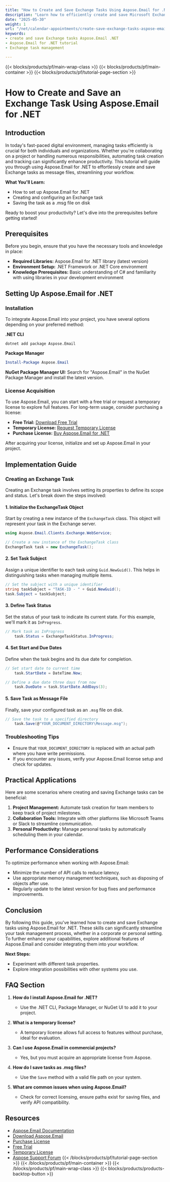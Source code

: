 ```yaml
---
title: "How to Create and Save Exchange Tasks Using Aspose.Email for .NET"
description: "Learn how to efficiently create and save Microsoft Exchange tasks using Aspose.Email for .NET, boosting productivity in your workflow."
date: "2025-05-30"
weight: 1
url: "/net/calendar-appointments/create-save-exchange-tasks-aspose-email-net/"
keywords:
- create and save Exchange tasks Aspose.Email .NET
- Aspose.Email for .NET tutorial
- Exchange task management

---
```


{{< blocks/products/pf/main-wrap-class >}}
{{< blocks/products/pf/main-container >}}
{{< blocks/products/pf/tutorial-page-section >}}
# How to Create and Save an Exchange Task Using Aspose.Email for .NET

## Introduction

In today's fast-paced digital environment, managing tasks efficiently is crucial for both individuals and organizations. Whether you're collaborating on a project or handling numerous responsibilities, automating task creation and tracking can significantly enhance productivity. This tutorial will guide you through using Aspose.Email for .NET to effortlessly create and save Exchange tasks as message files, streamlining your workflow.

**What You'll Learn:**
- How to set up Aspose.Email for .NET
- Creating and configuring an Exchange task
- Saving the task as a .msg file on disk

Ready to boost your productivity? Let's dive into the prerequisites before getting started!

## Prerequisites

Before you begin, ensure that you have the necessary tools and knowledge in place:

- **Required Libraries:** Aspose.Email for .NET library (latest version)
- **Environment Setup:** .NET Framework or .NET Core environment
- **Knowledge Prerequisites:** Basic understanding of C# and familiarity with using libraries in your development environment

## Setting Up Aspose.Email for .NET

### Installation

To integrate Aspose.Email into your project, you have several options depending on your preferred method:

**.NET CLI**
```shell
dotnet add package Aspose.Email
```

**Package Manager**
```powershell
Install-Package Aspose.Email
```

**NuGet Package Manager UI:**
Search for "Aspose.Email" in the NuGet Package Manager and install the latest version.

### License Acquisition

To use Aspose.Email, you can start with a free trial or request a temporary license to explore full features. For long-term usage, consider purchasing a license:

- **Free Trial:** [Download Free Trial](https://releases.aspose.com/email/net/)
- **Temporary License:** [Request Temporary License](https://purchase.aspose.com/temporary-license/)
- **Purchase License:** [Buy Aspose.Email for .NET](https://purchase.aspose.com/buy)

After acquiring your license, initialize and set up Aspose.Email in your project.

## Implementation Guide

### Creating an Exchange Task

Creating an Exchange task involves setting its properties to define its scope and status. Let's break down the steps involved:

#### 1. Initialize the ExchangeTask Object

Start by creating a new instance of the `ExchangeTask` class. This object will represent your task in the Exchange server.

```csharp
using Aspose.Email.Clients.Exchange.WebService;

// Create a new instance of the ExchangeTask class
ExchangeTask task = new ExchangeTask();
```

#### 2. Set Task Subject

Assign a unique identifier to each task using `Guid.NewGuid()`. This helps in distinguishing tasks when managing multiple items.

```csharp
// Set the subject with a unique identifier
string taskSubject = "TASK-ID - " + Guid.NewGuid();
task.Subject = taskSubject;
```

#### 3. Define Task Status

Set the status of your task to indicate its current state. For this example, we'll mark it as `InProgress`.

```csharp
// Mark task as InProgress
	task.Status = ExchangeTaskStatus.InProgress;
```

#### 4. Set Start and Due Dates

Define when the task begins and its due date for completion.

```csharp
// Set start date to current time
	task.StartDate = DateTime.Now;

// Define a due date three days from now
	task.DueDate = task.StartDate.AddDays(3);
```

#### 5. Save Task as Message File

Finally, save your configured task as an `.msg` file on disk.

```csharp
// Save the task to a specified directory
	task.Save(@"YOUR_DOCUMENT_DIRECTORY\Message.msg");
```

### Troubleshooting Tips

- Ensure that `YOUR_DOCUMENT_DIRECTORY` is replaced with an actual path where you have write permissions.
- If you encounter any issues, verify your Aspose.Email license setup and check for updates.

## Practical Applications

Here are some scenarios where creating and saving Exchange tasks can be beneficial:

1. **Project Management:** Automate task creation for team members to keep track of project milestones.
2. **Collaboration Tools:** Integrate with other platforms like Microsoft Teams or Slack to streamline communication.
3. **Personal Productivity:** Manage personal tasks by automatically scheduling them in your calendar.

## Performance Considerations

To optimize performance when working with Aspose.Email:

- Minimize the number of API calls to reduce latency.
- Use appropriate memory management techniques, such as disposing of objects after use.
- Regularly update to the latest version for bug fixes and performance improvements.

## Conclusion

By following this guide, you've learned how to create and save Exchange tasks using Aspose.Email for .NET. These skills can significantly streamline your task management process, whether in a corporate or personal setting. To further enhance your capabilities, explore additional features of Aspose.Email and consider integrating them into your workflow.

**Next Steps:**
- Experiment with different task properties.
- Explore integration possibilities with other systems you use.

## FAQ Section

1. **How do I install Aspose.Email for .NET?**
   - Use the .NET CLI, Package Manager, or NuGet UI to add it to your project.

2. **What is a temporary license?**
   - A temporary license allows full access to features without purchase, ideal for evaluation.

3. **Can I use Aspose.Email in commercial projects?**
   - Yes, but you must acquire an appropriate license from Aspose.

4. **How do I save tasks as .msg files?**
   - Use the `Save` method with a valid file path on your system.

5. **What are common issues when using Aspose.Email?**
   - Check for correct licensing, ensure paths exist for saving files, and verify API compatibility.

## Resources

- [Aspose.Email Documentation](https://reference.aspose.com/email/net/)
- [Download Aspose.Email](https://releases.aspose.com/email/net/)
- [Purchase License](https://purchase.aspose.com/buy)
- [Free Trial](https://releases.aspose.com/email/net/)
- [Temporary License](https://purchase.aspose.com/temporary-license/)
- [Aspose Support Forum](https://forum.aspose.com/c/email/10)
{{< /blocks/products/pf/tutorial-page-section >}}
{{< /blocks/products/pf/main-container >}}
{{< /blocks/products/pf/main-wrap-class >}}
{{< blocks/products/products-backtop-button >}}